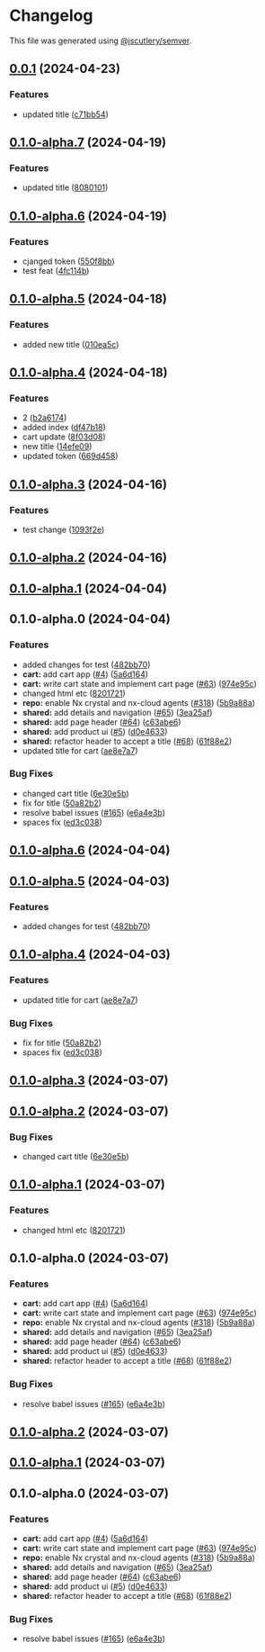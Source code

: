 # Changelog

This file was generated using [@jscutlery/semver](https://github.com/jscutlery/semver).

## [0.0.1](https://github.com/janasarcanys/nx-examples-test/compare/v0.1.0-alpha.7...v0.0.1) (2024-04-23)


### Features

* updated title ([c71bb54](https://github.com/janasarcanys/nx-examples-test/commit/c71bb54df59b849fc693d65da01dce93d87b6f04))

## [0.1.0-alpha.7](https://github.com/janasarcanys/nx-examples-test/compare/v0.1.0-alpha.6...v0.1.0-alpha.7) (2024-04-19)


### Features

* updated title ([8080101](https://github.com/janasarcanys/nx-examples-test/commit/80801016cf155a979f96c0e3da5caaf4f350566a))

## [0.1.0-alpha.6](https://github.com/janasarcanys/nx-examples-test/compare/v0.1.0-alpha.5...v0.1.0-alpha.6) (2024-04-19)


### Features

* cjanged token ([550f8bb](https://github.com/janasarcanys/nx-examples-test/commit/550f8bb826b33c1d80048eda2a1ef3fe1bc4803b))
* test feat ([4fc114b](https://github.com/janasarcanys/nx-examples-test/commit/4fc114be69837d31e5ac0fcdf319cb24126a35ce))

## [0.1.0-alpha.5](https://github.com/janasarcanys/nx-examples-test/compare/v0.1.0-alpha.4...v0.1.0-alpha.5) (2024-04-18)


### Features

* added new title ([010ea5c](https://github.com/janasarcanys/nx-examples-test/commit/010ea5c3a45482a07c19baea639de09b61578017))

## [0.1.0-alpha.4](https://github.com/janasarcanys/nx-examples-test/compare/v0.1.0-alpha.3...v0.1.0-alpha.4) (2024-04-18)


### Features

* 2 ([b2a6174](https://github.com/janasarcanys/nx-examples-test/commit/b2a617449977bbac7e633e1f275c8b9cf13cb6fc))
* added index ([df47b18](https://github.com/janasarcanys/nx-examples-test/commit/df47b18439613042ef8a5fcf29a1bc1e4e250831))
* cart update ([8f03d08](https://github.com/janasarcanys/nx-examples-test/commit/8f03d08ab339cddee748669b4f3e60771089b10d))
* new title ([14efe09](https://github.com/janasarcanys/nx-examples-test/commit/14efe09a4326f989dd62d0f47d69e6be798f88d1))
* updated token ([669d458](https://github.com/janasarcanys/nx-examples-test/commit/669d4581e59595dfe1478554ba07000f98a724ca))

## [0.1.0-alpha.3](https://github.com/janasarcanys/nx-examples-test/compare/v0.1.0-alpha.2...v0.1.0-alpha.3) (2024-04-16)


### Features

* test change ([1093f2e](https://github.com/janasarcanys/nx-examples-test/commit/1093f2e2b4bab3bc2387739ff28fb5d3e4c8ba3c))

## [0.1.0-alpha.2](https://github.com/janasarcanys/nx-examples-test/compare/v0.1.0-alpha.1...v0.1.0-alpha.2) (2024-04-16)

## [0.1.0-alpha.1](https://github.com/janasarcanys/nx-examples-test/compare/v0.1.0-alpha.0...v0.1.0-alpha.1) (2024-04-04)

## 0.1.0-alpha.0 (2024-04-04)


### Features

* added changes for test ([482bb70](https://github.com/janasarcanys/nx-examples-test/commit/482bb7006f1c4eac874ae7d9738a3509c75c4409))
* **cart:** add cart app ([#4](https://github.com/janasarcanys/nx-examples-test/issues/4)) ([5a6d164](https://github.com/janasarcanys/nx-examples-test/commit/5a6d1642d7e89a4a7d6aafdc21478fa976a60420))
* **cart:** write cart state and implement cart page ([#63](https://github.com/janasarcanys/nx-examples-test/issues/63)) ([974e95c](https://github.com/janasarcanys/nx-examples-test/commit/974e95ca5b2804063839e52277e90f1130d3a6e9))
* changed html etc ([8201721](https://github.com/janasarcanys/nx-examples-test/commit/82017213c7b9abee2ffebee3de0a0181be1830f0))
* **repo:** enable Nx crystal and nx-cloud agents ([#318](https://github.com/janasarcanys/nx-examples-test/issues/318)) ([5b9a88a](https://github.com/janasarcanys/nx-examples-test/commit/5b9a88a7eb4b06e81dc07cb78b7d74653ffe2312))
* **shared:** add details and navigation ([#65](https://github.com/janasarcanys/nx-examples-test/issues/65)) ([3ea25af](https://github.com/janasarcanys/nx-examples-test/commit/3ea25af610969ad943b5848c853041f2c3812b3d))
* **shared:** add page header ([#64](https://github.com/janasarcanys/nx-examples-test/issues/64)) ([c63abe6](https://github.com/janasarcanys/nx-examples-test/commit/c63abe62eaee8ef3aa91b40b97fc8a8fee1a0857))
* **shared:** add product ui ([#5](https://github.com/janasarcanys/nx-examples-test/issues/5)) ([d0e4633](https://github.com/janasarcanys/nx-examples-test/commit/d0e46339fd2e96d883e68e1fb48cde5d14890180))
* **shared:** refactor header to accept a title ([#68](https://github.com/janasarcanys/nx-examples-test/issues/68)) ([61f88e2](https://github.com/janasarcanys/nx-examples-test/commit/61f88e2cbce64b39164ed005e4f64cd9f7090a9b))
* updated title for cart ([ae8e7a7](https://github.com/janasarcanys/nx-examples-test/commit/ae8e7a7b5003a6d62f4cfab73e525193fc13c4fb))


### Bug Fixes

* changed cart title ([6e30e5b](https://github.com/janasarcanys/nx-examples-test/commit/6e30e5b3b0a8cf946e882c77cb894db268dddab7))
* fix for title ([50a82b2](https://github.com/janasarcanys/nx-examples-test/commit/50a82b2280c6e153e93d3f43a5d4298f2409dc38))
* resolve babel issues ([#165](https://github.com/janasarcanys/nx-examples-test/issues/165)) ([e6a4e3b](https://github.com/janasarcanys/nx-examples-test/commit/e6a4e3b9b66d3f3bfe705d02e428d07c7388bbb0))
* spaces fix ([ed3c038](https://github.com/janasarcanys/nx-examples-test/commit/ed3c0380d019334fb16df7da015b6926f54a4442))

## [0.1.0-alpha.6](https://github.com/janasarcanys/nx-examples-test/compare/cart-0.1.0-alpha.5...cart-0.1.0-alpha.6) (2024-04-04)

## [0.1.0-alpha.5](https://github.com/janasarcanys/nx-examples-test/compare/cart-0.1.0-alpha.4...cart-0.1.0-alpha.5) (2024-04-03)


### Features

* added changes for test ([482bb70](https://github.com/janasarcanys/nx-examples-test/commit/482bb7006f1c4eac874ae7d9738a3509c75c4409))

## [0.1.0-alpha.4](https://github.com/janasarcanys/nx-examples-test/compare/cart-0.1.0-alpha.3...cart-0.1.0-alpha.4) (2024-04-03)


### Features

* updated title for cart ([ae8e7a7](https://github.com/janasarcanys/nx-examples-test/commit/ae8e7a7b5003a6d62f4cfab73e525193fc13c4fb))


### Bug Fixes

* fix for title ([50a82b2](https://github.com/janasarcanys/nx-examples-test/commit/50a82b2280c6e153e93d3f43a5d4298f2409dc38))
* spaces fix ([ed3c038](https://github.com/janasarcanys/nx-examples-test/commit/ed3c0380d019334fb16df7da015b6926f54a4442))

## [0.1.0-alpha.3](https://github.com/janasarcanys/nx-examples-test/compare/cart-0.1.0-alpha.2...cart-0.1.0-alpha.3) (2024-03-07)

## [0.1.0-alpha.2](https://github.com/janasarcanys/nx-examples-test/compare/cart-0.1.0-alpha.1...cart-0.1.0-alpha.2) (2024-03-07)


### Bug Fixes

* changed cart title ([6e30e5b](https://github.com/janasarcanys/nx-examples-test/commit/6e30e5b3b0a8cf946e882c77cb894db268dddab7))

## [0.1.0-alpha.1](https://github.com/janasarcanys/nx-examples-test/compare/cart-0.1.0-alpha.0...cart-0.1.0-alpha.1) (2024-03-07)


### Features

* changed html etc ([8201721](https://github.com/janasarcanys/nx-examples-test/commit/82017213c7b9abee2ffebee3de0a0181be1830f0))

## 0.1.0-alpha.0 (2024-03-07)


### Features

* **cart:** add cart app ([#4](https://github.com/janasarcanys/nx-examples-test/issues/4)) ([5a6d164](https://github.com/janasarcanys/nx-examples-test/commit/5a6d1642d7e89a4a7d6aafdc21478fa976a60420))
* **cart:** write cart state and implement cart page ([#63](https://github.com/janasarcanys/nx-examples-test/issues/63)) ([974e95c](https://github.com/janasarcanys/nx-examples-test/commit/974e95ca5b2804063839e52277e90f1130d3a6e9))
* **repo:** enable Nx crystal and nx-cloud agents ([#318](https://github.com/janasarcanys/nx-examples-test/issues/318)) ([5b9a88a](https://github.com/janasarcanys/nx-examples-test/commit/5b9a88a7eb4b06e81dc07cb78b7d74653ffe2312))
* **shared:** add details and navigation ([#65](https://github.com/janasarcanys/nx-examples-test/issues/65)) ([3ea25af](https://github.com/janasarcanys/nx-examples-test/commit/3ea25af610969ad943b5848c853041f2c3812b3d))
* **shared:** add page header ([#64](https://github.com/janasarcanys/nx-examples-test/issues/64)) ([c63abe6](https://github.com/janasarcanys/nx-examples-test/commit/c63abe62eaee8ef3aa91b40b97fc8a8fee1a0857))
* **shared:** add product ui ([#5](https://github.com/janasarcanys/nx-examples-test/issues/5)) ([d0e4633](https://github.com/janasarcanys/nx-examples-test/commit/d0e46339fd2e96d883e68e1fb48cde5d14890180))
* **shared:** refactor header to accept a title ([#68](https://github.com/janasarcanys/nx-examples-test/issues/68)) ([61f88e2](https://github.com/janasarcanys/nx-examples-test/commit/61f88e2cbce64b39164ed005e4f64cd9f7090a9b))


### Bug Fixes

* resolve babel issues ([#165](https://github.com/janasarcanys/nx-examples-test/issues/165)) ([e6a4e3b](https://github.com/janasarcanys/nx-examples-test/commit/e6a4e3b9b66d3f3bfe705d02e428d07c7388bbb0))

## [0.1.0-alpha.2](https://github.com/janasarcanys/nx-examples-test/compare/cart-0.1.0-alpha.1...cart-0.1.0-alpha.2) (2024-03-07)

## [0.1.0-alpha.1](https://github.com/janasarcanys/nx-examples-test/compare/cart-0.1.0-alpha.0...cart-0.1.0-alpha.1) (2024-03-07)

## 0.1.0-alpha.0 (2024-03-07)


### Features

* **cart:** add cart app ([#4](https://github.com/janasarcanys/nx-examples-test/issues/4)) ([5a6d164](https://github.com/janasarcanys/nx-examples-test/commit/5a6d1642d7e89a4a7d6aafdc21478fa976a60420))
* **cart:** write cart state and implement cart page ([#63](https://github.com/janasarcanys/nx-examples-test/issues/63)) ([974e95c](https://github.com/janasarcanys/nx-examples-test/commit/974e95ca5b2804063839e52277e90f1130d3a6e9))
* **repo:** enable Nx crystal and nx-cloud agents ([#318](https://github.com/janasarcanys/nx-examples-test/issues/318)) ([5b9a88a](https://github.com/janasarcanys/nx-examples-test/commit/5b9a88a7eb4b06e81dc07cb78b7d74653ffe2312))
* **shared:** add details and navigation ([#65](https://github.com/janasarcanys/nx-examples-test/issues/65)) ([3ea25af](https://github.com/janasarcanys/nx-examples-test/commit/3ea25af610969ad943b5848c853041f2c3812b3d))
* **shared:** add page header ([#64](https://github.com/janasarcanys/nx-examples-test/issues/64)) ([c63abe6](https://github.com/janasarcanys/nx-examples-test/commit/c63abe62eaee8ef3aa91b40b97fc8a8fee1a0857))
* **shared:** add product ui ([#5](https://github.com/janasarcanys/nx-examples-test/issues/5)) ([d0e4633](https://github.com/janasarcanys/nx-examples-test/commit/d0e46339fd2e96d883e68e1fb48cde5d14890180))
* **shared:** refactor header to accept a title ([#68](https://github.com/janasarcanys/nx-examples-test/issues/68)) ([61f88e2](https://github.com/janasarcanys/nx-examples-test/commit/61f88e2cbce64b39164ed005e4f64cd9f7090a9b))


### Bug Fixes

* resolve babel issues ([#165](https://github.com/janasarcanys/nx-examples-test/issues/165)) ([e6a4e3b](https://github.com/janasarcanys/nx-examples-test/commit/e6a4e3b9b66d3f3bfe705d02e428d07c7388bbb0))
